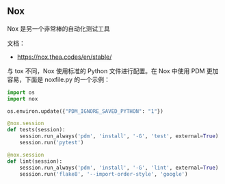 ## Nox

Nox 是另一个非常棒的自动化测试工具

文档：

- <https://nox.thea.codes/en/stable/>

与 tox 不同，Nox 使用标准的 Python 文件进行配置。在 Nox 中使用 PDM 更加容易，下面是 noxfile.py 的一个示例：

```python
import os
import nox

os.environ.update({"PDM_IGNORE_SAVED_PYTHON": "1"})

@nox.session
def tests(session):
    session.run_always('pdm', 'install', '-G', 'test', external=True)
    session.run('pytest')

@nox.session
def lint(session):
    session.run_always('pdm', 'install', '-G', 'lint', external=True)
    session.run('flake8', '--import-order-style', 'google')
```

